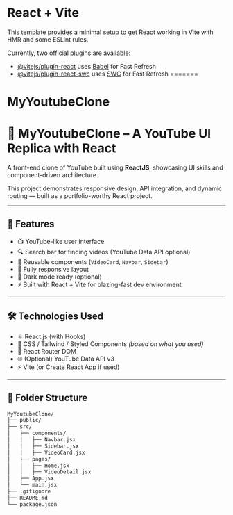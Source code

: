 
# React + Vite

This template provides a minimal setup to get React working in Vite with HMR and some ESLint rules.

Currently, two official plugins are available:

- [@vitejs/plugin-react](https://github.com/vitejs/vite-plugin-react/blob/main/packages/plugin-react/README.md) uses [Babel](https://babeljs.io/) for Fast Refresh
- [@vitejs/plugin-react-swc](https://github.com/vitejs/vite-plugin-react-swc) uses [SWC](https://swc.rs/) for Fast Refresh
=======
# MyYoutubeClone
# 🎥 MyYoutubeClone – A YouTube UI Replica with React

A front-end clone of YouTube built using **ReactJS**, showcasing UI skills and component-driven architecture.

This project demonstrates responsive design, API integration, and dynamic routing — built as a portfolio-worthy React project.

---

## 🚀 Features

- 📺 YouTube-like user interface
- 🔍 Search bar for finding videos (YouTube Data API optional)
- 🧩 Reusable components (`VideoCard`, `Navbar`, `Sidebar`)
- 📱 Fully responsive layout
- 🌙 Dark mode ready (optional)
- ⚡ Built with React + Vite for blazing-fast dev environment

---

## 🛠️ Technologies Used

- ⚛️ React.js (with Hooks)
- 🎨 CSS / Tailwind / Styled Components *(based on what you used)*
- 🔀 React Router DOM
- 🌐 (Optional) YouTube Data API v3
- ⚡ Vite (or Create React App if used)

---

## 📂 Folder Structure

```bash
MyYoutubeClone/
├── public/
├── src/
│   ├── components/
│   │   ├── Navbar.jsx
│   │   ├── Sidebar.jsx
│   │   ├── VideoCard.jsx
│   ├── pages/
│   │   ├── Home.jsx
│   │   ├── VideoDetail.jsx
│   ├── App.jsx
│   └── main.jsx
├── .gitignore
├── README.md
└── package.json

